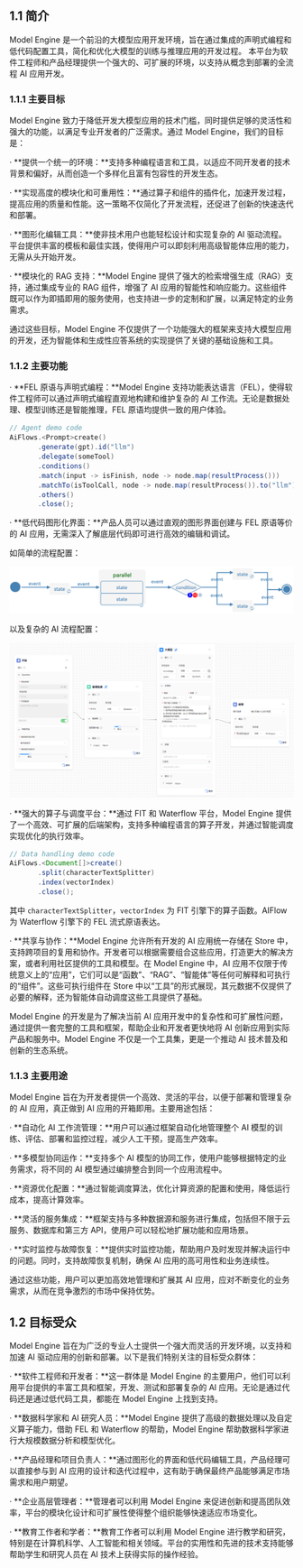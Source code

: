 ## 1.1 简介

Model Engine 是一个前沿的大模型应用开发环境，旨在通过集成的声明式编程和低代码配置工具，简化和优化大模型的训练与推理应用的开发过程。
本平台为软件工程师和产品经理提供一个强大的、可扩展的环境，以支持从概念到部署的全流程 AI 应用开发。

### 1.1.1 主要目标

Model Engine 致力于降低开发大模型应用的技术门槛，同时提供足够的灵活性和强大的功能，以满足专业开发者的广泛需求。通过 Model Engine，我们的目标是：

· **​提供一个统一的环境：​**支持多种编程语言和工具，以适应不同开发者的技术背景和偏好，从而创造一个多样化且富有包容性的开发生态。

· **​实现高度的模块化和可重用性：​**通过算子和组件的插件化，加速开发过程，提高应用的质量和性能。这一策略不仅简化了开发流程，还促进了创新的快速迭代和部署。

· **​图形化编辑工具：​**使非技术用户也能轻松设计和实现复杂的 AI 驱动流程。平台提供丰富的模板和最佳实践，使得用户可以即刻利用高级智能体应用的能力，无需从头开始开发。

· **​模块化的 RAG 支持：​**Model Engine 提供了强大的检索增强生成（RAG）支持，通过集成专业的 RAG 组件，增强了 AI 应用的智能性和响应能力。这些组件既可以作为即插即用的服务使用，也支持进一步的定制和扩展，以满足特定的业务需求。

通过这些目标，Model Engine 不仅提供了一个功能强大的框架来支持大模型应用的开发，还为智能体和生成性应答系统的实现提供了关键的基础设施和工具。

### 1.1.2 主要功能

· **FEL 原语与声明式编程：​**Model Engine 支持功能表达语言（FEL），使得软件工程师可以通过声明式编程直观地构建和维护复杂的 AI 工作流。无论是数据处理、模型训练还是智能推理，FEL 原语均提供一致的用户体验。

``` java
// Agent demo code
AiFlows.<Prompt>​create​()
       .generate(gpt).id("llm")
       .delegate(someTool)
       .conditions()
       .match(input -> isFinish​, node -> node.map(​resultProcess()))
       .matchTo(isToolCall, node -> node.map(​resultProcess​()).to("llm"))
       .others()
       .close();
```

· **​低代码图形化界面：​**产品人员可以通过直观的图形界面创建与 FEL 原语等价的 AI 应用，无需深入了解底层代码即可进行高效的编辑和调试。

如简单的流程配置：

![image](../resources/model-engine-technical-white-paper/1%20introduction/simple-flow.png)

以及复杂的 AI 流程配置：

![image](../resources/model-engine-technical-white-paper/1%20introduction/complex-flow.png)

· **​强大的算子与调度平台：​**通过 FIT 和 Waterflow 平台，Model Engine 提供了一个高效、可扩展的后端架构，支持多种编程语言的算子开发，并通过智能调度实现优化的执行效率。

``` java
// Data handling demo code
AiFlows.<Document[]>​create()
       .split(characterTextSplitter)
       .index(vectorIndex)
       .close();
```

其中 `characterTextSplitter`，`vectorIndex` 为 FIT 引擎下的算子函数。AIFlow 为 Waterflow 引擎下的 FEL 流式原语表达。

· **​共享与协作：​**Model Engine 允许所有开发的 AI 应用统一存储在 Store 中，支持跨项目的复用和协作。开发者可以根据需要组合这些应用，打造更大的解决方案，或者利用社区提供的工具和模型。在 Model Engine 中，AI 应用不仅限于传统意义上的“应用”，它们可以是“函数”、“RAG”、“智能体”等任何可解释和可执行的“组件”。这些可执行组件在 Store 中以“工具”的形式展现，其元数据不仅提供了必要的解释，还为智能体自动调度这些工具提供了基础。

Model Engine 的开发是为了解决当前 AI 应用开发中的复杂性和可扩展性问题，通过提供一套完整的工具和框架，帮助企业和开发者更快地将 AI 创新应用到实际产品和服务中。Model Engine 不仅是一个工具集，更是一个推动 AI 技术普及和创新的生态系统。

### 1.1.3 主要用途

Model Engine 旨在为开发者提供一个高效、灵活的平台，以便于部署和管理复杂的 AI 应用，真正做到 AI 应用的开箱即用。主要用途包括：

· **​自动化 AI 工作流管理：​**用户可以通过框架自动化地管理整个 AI 模型的训练、评估、部署和监控过程，减少人工干预，提高生产效率。

· **​多模型协同运作：​**支持多个 AI 模型的协同工作，使用户能够根据特定的业务需求，将不同的 AI 模型通过编排整合到同一个应用流程中。

· **​资源优化配置：​**通过智能调度算法，优化计算资源的配置和使用，降低运行成本，提高计算效率。

· **​灵活的服务集成：​**框架支持与多种数据源和服务进行集成，包括但不限于云服务、数据库和第三方 API，使用户可以轻松地扩展功能和应用场景。

· **​实时监控与故障恢复：​**提供实时监控功能，帮助用户及时发现并解决运行中的问题。同时，支持故障恢复机制，确保 AI 应用的高可用性和业务连续性。

通过这些功能，用户可以更加高效地管理和扩展其 AI 应用，应对不断变化的业务需求，从而在竞争激烈的市场中保持优势。

## 1.2 目标受众

Model Engine 旨在为广泛的专业人士提供一个强大而灵活的开发环境，以支持和加速 AI 驱动应用的创新和部署。以下是我们特别关注的目标受众群体：

· **​软件工程师和开发者：​**这一群体是 Model Engine 的主要用户，他们可以利用平台提供的丰富工具和框架，开发、测试和部署复杂的 AI 应用。无论是通过代码还是通过低代码工具，都能在 Model Engine 上找到支持。

· **​数据科学家和 AI 研究人员：​**Model Engine 提供了高级的数据处理以及自定义算子能力，借助 FEL 和 Waterflow 的帮助，Model Engine 帮助数据科学家进行大规模数据分析和模型优化。

· **​产品经理和项目负责人：​**通过图形化的界面和低代码编辑工具，产品经理可以直接参与到 AI 应用的设计和迭代过程中，这有助于确保最终产品能够满足市场需求和用户期望。

· **​企业高层管理者：​**管理者可以利用 Model Engine 来促进创新和提高团队效率，平台的模块化设计和可扩展性使得整个组织能够快速适应市场变化。

· **​教育工作者和学者：​**教育工作者可以利用 Model Engine 进行教学和研究，特别是在计算机科学、人工智能和相关领域。平台的实用性和先进的技术支持能够帮助学生和研究人员在 AI 技术上获得实际的操作经验。
